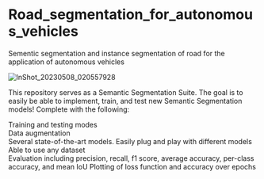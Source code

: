 # Road_segmentation_for_autonomous_vehicles
Sementic segmentation and instance segmentation of road for the application of autonomous vehicles

![InShot_20230508_020557928](https://user-images.githubusercontent.com/119999424/236701623-e57ce157-f2f7-43c4-b3b3-9ce3c6b5e95d.gif)

This repository serves as a Semantic Segmentation Suite. The goal is to easily be able to implement, train, and test new Semantic Segmentation models! Complete with the following: <br> 

Training and testing modes <br>
Data augmentation <br>
Several state-of-the-art models. Easily plug and play with different models
Able to use any dataset <br>
Evaluation including precision, recall, f1 score, average accuracy, per-class accuracy, and mean IoU
Plotting of loss function and accuracy over epochs <br>


